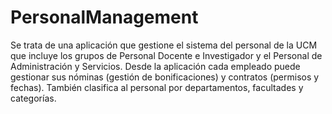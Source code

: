 # PersonalManagement
Se trata de una aplicación que gestione el sistema del personal de la UCM que incluye los grupos de Personal Docente e Investigador y el Personal de Administración y Servicios. Desde la aplicación cada empleado puede gestionar sus nóminas (gestión de bonificaciones) y contratos (permisos y fechas). También clasifica al personal por departamentos, facultades y categorías. 
